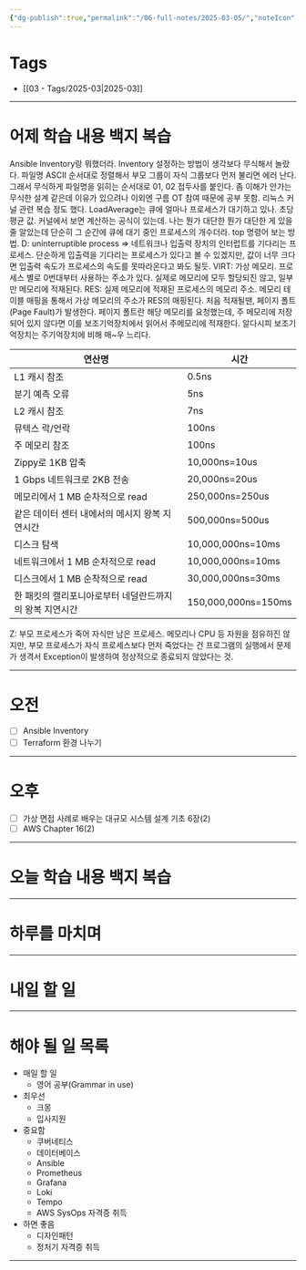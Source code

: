 ```yaml
---
{"dg-publish":true,"permalink":"/06-full-notes/2025-03-05/","noteIcon":""}
---
```


# Tags
- [[03 - Tags/2025-03\|2025-03]]

---
# 어제 학습 내용 백지 복습
Ansible Inventory랑 뭐했더라.
Inventory 설정하는 방법이 생각보다 무식해서 놀랐다.
파일명 ASCII 순서대로 정렬해서 부모 그룹이 자식 그룹보다 먼저 불리면 에러 난다.
그래서 무식하게 파일명을 읽히는 순서대로 01, 02 접두사를 붙인다.
좀 이해가 안가는 무식한 설계 같은데 이유가 있으려나
이외엔 구름 OT 참여 때문에 공부 못함. 
리눅스 커널 관련 복습 정도 했다.
LoadAverage는 큐에 얼마나 프로세스가 대기하고 있나. 초당 평균 값.
커널에서 보면 계산하는 공식이 있는데. 나는 뭔가 대단한 뭔가 대단한 게 있을 줄 알았는데 단순히 그 순간에 큐에 대기 중인 프로세스의 개수더라.
top 명령어 보는 방법. 
D: uninterruptible process => 네트워크나 입출력 장치의 인터럽트를 기다리는 프로세스. 단순하게 입출력을 기다리는 프로세스가 있다고 볼 수 있겠지만, 값이 너무 크다면 입출력 속도가 프로세스의 속도를 못따라온다고 봐도 될듯.
VIRT: 가상 메모리. 프로세스 별로 0번대부터 사용하는 주소가 있다. 실제로 메모리에 모두 할당되진 않고, 일부만 메모리에 적재된다.
RES: 실제 메모리에 적재된 프로세스의 메모리 주소. 메모리 테이블 매핑을 통해서 가상 메모리의 주소가 RES의 매핑된다. 처음 적재될땐, 페이지 폴트(Page Fault)가 발생한다. 페이지 폴트란 해당 메모리를 요청했는데, 주 메모리에 저장되어 있지 않다면 이를 보조기억장치에서 읽어서 주메모리에 적재한다. 알다시피 보조기억장치는 주기억장치에 비해 매~우 느리다. 

| 연산명                            | 시간                  |
| ------------------------------ | ------------------- |
| L1 캐시 참조                       | 0.5ns               |
| 분기 예측 오류                       | 5ns                 |
| L2 캐시 참조                       | 7ns                 |
| 뮤텍스 락/언락                       | 100ns               |
| 주 메모리 참조                       | 100ns               |
| Zippy로 1KB 압축                  | 10,000ns=10us       |
| 1 Gbps 네트워크로 2KB 전송            | 20,000ns=20us       |
| 메모리에서 1 MB 순차적으로 read          | 250,000ns=250us     |
| 같은 데이터 센터 내에서의 메시지 왕복 지연시간     | 500,000ns=500us     |
| 디스크 탐색                         | 10,000,000ns=10ms   |
| 네트워크에서 1 MB 순차적으로 read         | 10,000,000ns=10ms   |
| 디스크에서 1 MB 순착적으로 read          | 30,000,000ns=30ms   |
| 한 패킷의 캘리포니아로부터 네덜란드까지의 왕복 지연시간 | 150,000,000ns=150ms |

Z: 부모 프로세스가 죽어 자식만 남은 프로세스. 메모리나 CPU 등 자원을 점유하진 않지만, 부모 프로세스가 자식 프로세스보다 먼저 죽었다는 건 프로그램의 실행에서 문제가 생격서 Exception이 발생하여 정상적으로 종료되지 않았다는 것.

---
# 오전
- [ ] Ansible Inventory
- [ ] Terraform 환경 나누기

---
# 오후
- [ ] 가상 면접 사례로 배우는 대규모 시스템 설계 기초 6장(2)
- [ ] AWS Chapter 16(2)

---
# 오늘 학습 내용 백지 복습

---
# 하루를 마치며
---
# 내일 할 일
---
# 해야 될 일 목록
- 매일 할 일
	- 영어 공부(Grammar in use)
- 최우선
	- 크몽
	- 입사지원
- 중요함
	- 쿠버네티스
	- 데이터베이스
	- Ansible
	- Prometheus
	- Grafana
	- Loki
	- Tempo
	- AWS SysOps 자격증 취득
- 하면 좋음
	- 디자인패턴
	- 정처기 자격증 취득
---